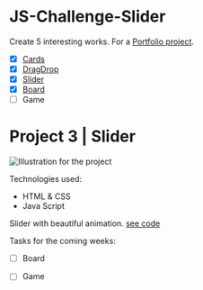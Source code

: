 # JS-Challenge-Slider

Create 5 interesting works. For a [Portfolio project](https://github.com/AnastasiiaSorina/Portfolio-Project).
- [x] [Cards](https://github.com/AnastasiiaSorina/JS-Challenge-Cards)
- [x] [DragDrop](https://github.com/AnastasiiaSorina/JS-Challenge-DragDrop)
- [x] [Slider](https://github.com/AnastasiiaSorina/JS-Challenge-Slider/blob/main/IMG_4257%20(2).gif)
- [x] [Board](https://github.com/AnastasiiaSorina/JS-Challenge-Board)
- [ ] Game 

# Project 3 | Slider
![Illustration for the project](https://github.com/AnastasiiaSorina/JS-Challenge-Slider/blob/main/imgSlider.gif)

Technologies used:
- HTML & CSS
- Java Script

Slider with beautiful animation.
[see code](https://jsfiddle.net/AnastasiiaSo/sak1nvpj/2/)

Tasks for the coming weeks:
- [ ] Board
- [ ] Game 


